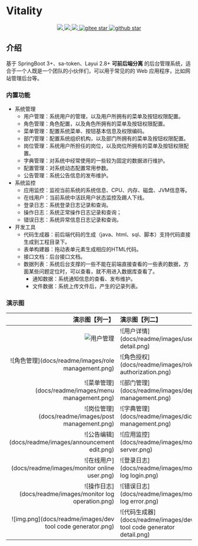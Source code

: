 # Vitality
<p align="center">	
	<a target="_blank" href="https://search.maven.org/search?q=g:%22com.github.mengweijin%22%20AND%20a:%22vitality-parent%22">
		<img src="https://img.shields.io/maven-central/v/com.github.mengweijin/vitality-parent" />
	</a>
	<a target="_blank" href="https://github.com/mengweijin/quickboot/blob/master/LICENSE">
		<img src="https://img.shields.io/badge/license-Apache2.0-blue.svg" />
	</a>
	<a target="_blank" href="https://www.oracle.com/technetwork/java/javase/downloads/index.html">
		<img src="https://img.shields.io/badge/JDK-17-green.svg" />
	</a>
	<a target="_blank" href="https://gitee.com/mengweijin/vitality/stargazers">
		<img src="https://gitee.com/mengweijin/vitality/badge/star.svg?theme=dark" alt='gitee star'/>
	</a>
	<a target="_blank" href='https://github.com/mengweijin/vitality'>
		<img src="https://img.shields.io/github/stars/mengweijin/vitality.svg?style=social" alt="github star"/>
	</a>
</p>

## 介绍
基于 SpringBoot 3+、sa-token、Layui 2.8+ **可前后端分离** 的后台管理系统，适合于一个人既是一个团队的小伙伴们，可以用于常见的的 Web 应用程序，比如网站管理后台等。

### 内置功能
- 系统管理
  - 用户管理：系统用户的管理，以及用户所拥有的菜单及按钮权限配置。
  - 角色管理：角色配置，以及角色所拥有的菜单及按钮权限配置。
  - 菜单管理：配置系统菜单、按钮基本信息及权限编码。
  - 部门管理：配置系统组织机构，以及部门所拥有的菜单及按钮权限配置。
  - 岗位管理：系统用户所担任的岗位，以及岗位所拥有的菜单及按钮权限配置。
  - 字典管理：对系统中经常使用的一些较为固定的数据进行维护。
  - 配置管理：对系统动态配置常用参数。
  - 公告管理：系统公告信息的发布维护。
- 系统监控 
  - 应用监控：监视当前系统的系统信息、CPU、内存、磁盘、JVM信息等。
  - 在线用户：当前系统中活跃用户状态监控及踢人下线。
  - 登录日志：系统登录日志记录和查询。
  - 操作日志：系统正常操作日志记录和查询；
  - 错误日志：系统异常信息日志记录和查询。
- 开发工具
  - 代码生成器：前后端代码的生成（java、html、sql、脚本）支持代码直接生成到工程目录下。
  - 表单构建器：拖动表单元素生成相应的HTML代码。
  - 接口文档：后台接口文档。
  - 数据列表：系统后台支撑的一些不能在前端直接查看的一些表的数据，方面某些问题定位时，可以查看，就不用进入数据库查看了。
    - 通知数据：系统通知信息的查看、发布维护。
    - 文件数据：系统上传文件后，产生的记录列表。

### 演示图
|                                                                                            演示图【列一】 | 演示图【列二】                                                         |    
|---------------------------------------------------------------------------------------------------:|:----------------------------------------------------------------|
| ![用户管理](https://gitee.com/mengweijin/vitality/raw/master/docs/readme/images/user%20management.png) | ![用户详情](docs/readme/images/user detail.png)                     | 
|                                                    ![角色管理](docs/readme/images/role management.png) | ![角色授权](docs/readme/images/role authorization.png)              | 
|                                                    ![菜单管理](docs/readme/images/menu management.png) | ![部门管理](docs/readme/images/dept management.png)                 | 
|                                                    ![岗位管理](docs/readme/images/post management.png) | ![字典管理](docs/readme/images/dict management.png)                 | 
|                                                  ![公告编辑](docs/readme/images/announcement edit.png) | ![应用监控](docs/readme/images/monitor server.png)                  | 
|                                                ![在线用户](docs/readme/images/monitor online user.png) | ![登录日志](docs/readme/images/monitor log login.png)               | 
|                                              ![操作日志](docs/readme/images/monitor log operation.png) | ![错误日志](docs/readme/images/monitor log error.png)               | 
|                                         ![img.png](docs/readme/images/dev tool code generator.png) | ![代码生成器](docs/readme/images/dev tool code generator detail.png) | 


















